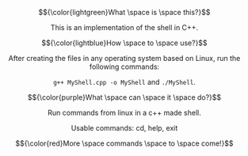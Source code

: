 
$${\color{lightgreen}What \space is \space this?}$$
<p align="center">
This is an implementation of the shell in C++.
</p>

$${\color{lightblue}How \space to \space use?}$$
<p align="center">
After creating the files in any operating system based on Linux, run the following commands: 
</p>
<p align="center">
<code>g++ MyShell.cpp -o MyShell</code> and <code>./MyShell</code>.
</p>

$${\color{purple}What \space can \space it \space do?}$$
<p align="center">
Run commands from linux in a c++ made shell.
</p>
<p align="center">
Usable commands: cd, help, exit
</p>

$${\color{red}More \space commands \space to \space come!}$$
